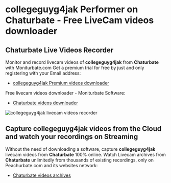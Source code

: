 # collegeguyg4jak Performer on Chaturbate - Free LiveCam videos downloader

## Chaturbate Live Videos Recorder

Monitor and record livecam videos of **collegeguyg4jak** from **Chaturbate** with Moniturbate.com
Get a premium trial for free by just and only registering with your Email address:
* [collegeguyg4jak Premium videos downloader](https://moniturbate.com/request-demo-licence-key.html)

Free livecam videos downloader - Moniturbate Software:
* [Chaturbate videos downloader](https://moniturbate.com/moniturbate-download-software.html)

![collegeguyg4jak livecam videos recorder](https://peachurnet.com/templates/moniturbate-software.png)


## Capture collegeguyg4jak videos from the Cloud and watch your recordings on Streaming

Without the need of downloading a software, capture **collegeguyg4jak** livecam videos from **Chaturbate** 100% online.
Watch Livecam archives from **Chaturbate** unlimitedly from thousands of existing recordings, only on Peachurbate.com and its websites network:
* [Chaturbate videos archives](https://peachurnet.com/)